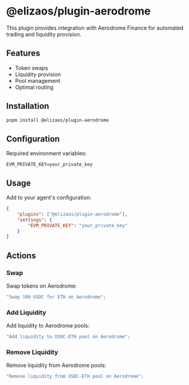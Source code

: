 # @elizaos/plugin-aerodrome

This plugin provides integration with Aerodrome Finance for automated trading and liquidity provision.

## Features

- Token swaps
- Liquidity provision
- Pool management
- Optimal routing

## Installation

```bash
pnpm install @elizaos/plugin-aerodrome
```

## Configuration

Required environment variables:

```env
EVM_PRIVATE_KEY=your_private_key
```

## Usage

Add to your agent's configuration:

```json
{
    "plugins": ["@elizaos/plugin-aerodrome"],
    "settings": {
        "EVM_PRIVATE_KEY": "your_private_key"
    }
}
```

## Actions

### Swap

Swap tokens on Aerodrome:

```typescript
"Swap 100 USDC for ETH on Aerodrome";
```

### Add Liquidity

Add liquidity to Aerodrome pools:

```typescript
"Add liquidity to USDC-ETH pool on Aerodrome";
```

### Remove Liquidity

Remove liquidity from Aerodrome pools:

```typescript
"Remove liquidity from USDC-ETH pool on Aerodrome";
```
